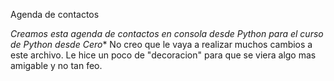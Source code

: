Agenda de contactos

*Creamos esta agenda de contactos en consola desde Python para el curso de Python desde Cero**
No creo que le vaya a realizar muchos cambios a este archivo.
Le hice un poco de "decoracion" para que se viera algo mas amigable y no tan feo.
